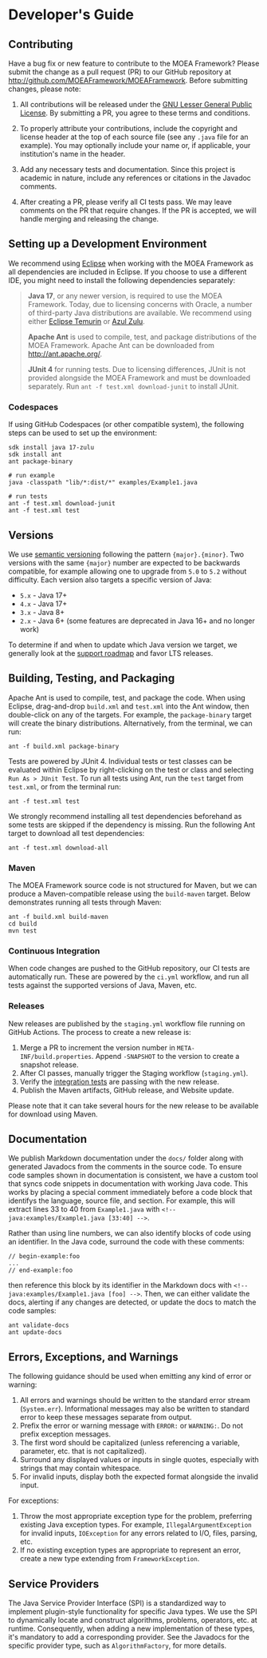# Developer's Guide

## Contributing

Have a bug fix or new feature to contribute to the MOEA Framework?  Please submit the change as a pull request (PR) to
our GitHub repository at http://github.com/MOEAFramework/MOEAFramework.  Before submitting changes, please note:

1. All contributions will be released under the [GNU Lesser General Public License](../META-INF/LGPL-LICENSE).  By
   submitting a PR, you agree to these terms and conditions.
   
2. To properly attribute your contributions, include the copyright and license header at the top of each source file
   (see any `.java` file for an example).  You may optionally include your name or, if applicable, your institution's
   name in the header.

3. Add any necessary tests and documentation.  Since this project is academic in nature, include any references or
   citations in the Javadoc comments.
   
4. After creating a PR, please verify all CI tests pass.  We may leave comments on the PR that require changes.  If the
   PR is accepted, we will handle merging and releasing the change.

## Setting up a Development Environment

We recommend using [Eclipse](http://eclipse.org/) when working with the MOEA Framework as all dependencies are included
in Eclipse.  If you choose to use a different IDE, you might need to install the following dependencies separately:

> **Java 17**, or any newer version, is required to use the MOEA Framework. Today, due to licensing concerns with
> Oracle, a number of third-party Java distributions are available.  We recommend using either
> [Eclipse Temurin](https://adoptium.net/) or [Azul Zulu](https://www.azul.com/downloads/?package=jdk).
> 
> **Apache Ant** is used to compile, test, and package distributions of the MOEA Framework.  Apache Ant can be
> downloaded from http://ant.apache.org/.
> 
> **JUnit 4** for running tests.  Due to licensing differences, JUnit is not provided alongside the MOEA Framework and
> must be downloaded separately.  Run `ant -f test.xml download-junit` to install JUnit.

### Codespaces

If using GitHub Codespaces (or other compatible system), the following steps can be used to set up the environment:

```
sdk install java 17-zulu
sdk install ant
ant package-binary

# run example
java -classpath "lib/*:dist/*" examples/Example1.java

# run tests
ant -f test.xml download-junit
ant -f test.xml test
```

## Versions

We use [semantic versioning](https://semver.org/) following the pattern `{major}.{minor}`.  Two versions with the
same `{major}` number are expected to be backwards compatible, for example allowing one to upgrade from `5.0` to
`5.2` without difficulty.  Each version also targets a specific version of Java:

* `5.x` - Java 17+
* `4.x` - Java 17+
* `3.x` - Java 8+
* `2.x` - Java 6+ (some features are deprecated in Java 16+ and no longer work)

To determine if and when to update which Java version we target, we generally look at the
[support roadmap](https://www.oracle.com/java/technologies/java-se-support-roadmap.html) and favor LTS releases.

## Building, Testing, and Packaging

Apache Ant is used to compile, test, and package the code.  When using Eclipse, drag-and-drop `build.xml` and `test.xml`
into the Ant window, then double-click on any of the targets.  For example, the `package-binary` target will create the
binary distributions.  Alternatively, from the terminal, we can run:

```
ant -f build.xml package-binary
```

Tests are powered by JUnit 4.  Individual tests or test classes can be evaluated within Eclipse by right-clicking on
the test or class and selecting `Run As > JUnit Test`.  To run all tests using Ant, run the `test` target from `test.xml`,
or from the terminal run:

```
ant -f test.xml test
```

We strongly recommend installing all test dependencies beforehand as some tests are skipped if the dependency is
missing.  Run the following Ant target to download all test dependencies:

```
ant -f test.xml download-all
```

### Maven

The MOEA Framework source code is not structured for Maven, but we can produce a Maven-compatible release using the
`build-maven` target.  Below demonstrates running all tests through Maven:

```
ant -f build.xml build-maven
cd build
mvn test
```

### Continuous Integration

When code changes are pushed to the GitHub repository, our CI tests are automatically run.  These are powered by the
`ci.yml` workflow, and run all tests against the supported versions of Java, Maven, etc.

### Releases

New releases are published by the `staging.yml` workflow file running on GitHub Actions.  The process to create a new
release is:

1. Merge a PR to increment the version number in `META-INF/build.properties`.  Append `-SNAPSHOT` to the version to create
   a snapshot release.
2. After CI passes, manually trigger the Staging workflow (`staging.yml`).
3. Verify the [integration tests](https://github.com/MOEAFramework/IntegrationTests) are passing with the new release.
4. Publish the Maven artifacts, GitHub release, and Website update.

Please note that it can take several hours for the new release to be available for download using Maven.

## Documentation

We publish Markdown documentation under the `docs/` folder along with generated Javadocs from the comments in the
source code.  To ensure code samples shown in documentation is consistent, we have a custom tool that syncs code
snippets in documentation with working Java code.  This works by placing a special comment immediately before a code
block that identifys the language, source file, and section.  For example, this will extract lines 33 to 40 from
`Example1.java` with `<!-- java:examples/Example1.java [33:40] -->`.

Rather than using line numbers, we can also identify blocks of code using an identifier.  In the Java code, surround
the code with these comments:

```
// begin-example:foo
...
// end-example:foo
```

then reference this block by its identifier in the Markdown docs with `<!-- java:examples/Example1.java [foo] -->`.  Then,
we can either validate the docs, alerting if any changes are detected, or update the docs to match the code samples:

```
ant validate-docs
ant update-docs
```

## Errors, Exceptions, and Warnings

The following guidance should be used when emitting any kind of error or warning:

1. All errors and warnings should be written to the standard error stream (`System.err`).  Informational messages may
   also be written to standard error to keep these messages separate from output.
2. Prefix the error or warning message with `ERROR:` or `WARNING:`.  Do not prefix exception messages.
3. The first word should be capitalized (unless referencing a variable, parameter, etc. that is not capitalized).
4. Surround any displayed values or inputs in single quotes, especially with strings that may contain whitespace.
5. For invalid inputs, display both the expected format alongside the invalid input.

For exceptions:

1. Throw the most appropriate exception type for the problem, preferring existing Java exception types.  For example,
   `IllegalArgumentException` for invalid inputs, `IOException` for any errors related to I/O, files, parsing, etc.
2. If no existing exception types are appropriate to represent an error, create a new type extending from
   `FrameworkException`.

## Service Providers

The Java Service Provider Interface (SPI) is a standardized way to implement plugin-style functionality for specific
Java types.  We use the SPI to dynamically locate and construct algorithms, problems, operators, etc. at runtime.
Consequently, when adding a new implementation of these types, it's mandatory to add a corresponding provider.
See the Javadocs for the specific provider type, such as `AlgorithmFactory`, for more details.

